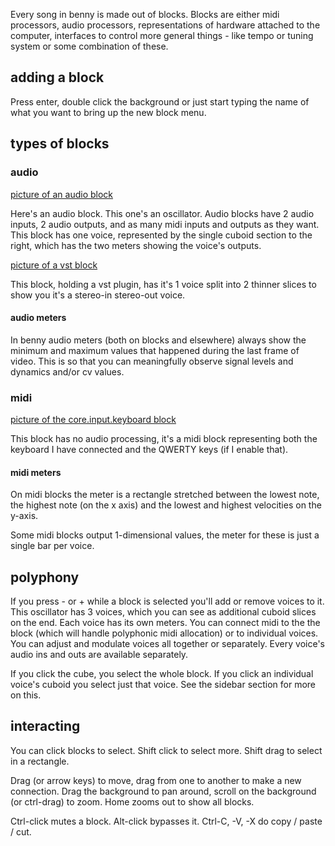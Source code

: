Every song in benny is made out of blocks. Blocks are either midi processors, audio processors, representations of hardware attached to the computer, interfaces to control more general things - like tempo or tuning system or some combination of these.

## adding a block

Press enter, double click the background or just start typing the name of what you want to bring up the new block menu.

## types of blocks

### audio

[picture of an audio block](/assets/screenshots/block_audio_1.gif)

Here's an audio block. This one's an oscillator. Audio blocks have 2 audio inputs, 2 audio outputs, and as many midi inputs and outputs as they want. This block has one voice, represented by the single cuboid section to the right, which has the two meters showing the voice's outputs.

[picture of a vst block](/assets/screenshots/block_vst_1.png)

This block, holding a vst plugin, has it's 1 voice split into 2 thinner slices to show you it's a stereo-in stereo-out voice.

#### audio meters

In benny audio meters (both on blocks and elsewhere) always show the minimum and maximum values that happened during the last frame of video. This is so that you can meaningfully observe signal levels and dynamics and/or cv values.

### midi

[picture of the core.input.keyboard block](/assets/screenshots/block_keyboard.png)

This block has no audio processing, it's a midi block representing both the keyboard I have connected and the QWERTY keys (if I enable that).

#### midi meters

On midi blocks the meter is a rectangle stretched between the lowest note, the highest note (on the x axis) and the lowest and highest velocities on the y-axis.

Some midi blocks output 1-dimensional values, the meter for these is just a single bar per voice.

## polyphony

If you press - or + while a block is selected you'll add or remove voices to it. This oscillator has 3 voices, which you can see as additional cuboid slices on the end. Each voice has its own meters. You can connect midi to the the block (which will handle polyphonic midi allocation) or to individual voices. You can adjust and modulate voices all together or separately. Every voice's audio ins and outs are available separately.

If you click the cube, you select the whole block. If you click an individual voice's cuboid you select just that voice. See the sidebar section for more on this.

## interacting

You can click blocks to select. Shift click to select more. Shift drag to select in a rectangle.

Drag (or arrow keys) to move, drag from one to another to make a new connection. Drag the background to pan around, scroll on the background (or ctrl-drag) to zoom. Home zooms out to show all blocks.

Ctrl-click mutes a block. Alt-click bypasses it. Ctrl-C, -V, -X do copy / paste / cut.